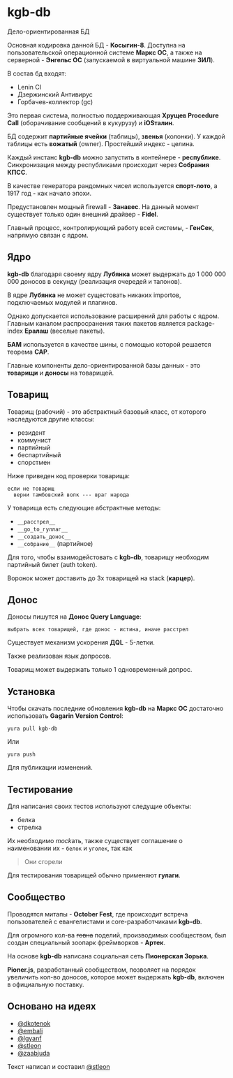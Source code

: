 # kgb-db
Дело-ориентированная БД

Основная кодировка данной БД - **Косыгин-8**. Доступна на пользовательской операционной системе **Маркс ОС**, а также на серверной - **Энгельс ОС** (запускаемой в виртуальной машине **ЗИЛ**).

В состав бд входят:

- Lenin CI
- Дзержинский Антивирус
- Горбачев-коллектор (gc)

Это первая система, полностью поддерживающая **Хрущев Procedure Call** (оборачивание сообщений в кукурузу) и **iOSталин**.

БД содержит **партийные ячейки** (таблицы), **звенья** (колонки). У каждой таблицы есть **вожатый** (owner). Простейший индекс - целина.

Каждый инстанс **kgb-db** можно запустить в контейнере - **республике**. Синхронизация между республиками происходит через **Собрания КПСС**.

В качестве генератора рандомных чисел используется **спорт-лото**, а 1917 год - как начало эпохи.

Предустановлен мощный firewall - **Занавес**. На данный момент существует только один внешний драйвер - **Fidel**.

Главный процесс, контролирующий работу всей системы, - **ГенСек**, напрямую связан с ядром.

## Ядро

**kgb-db** благодаря своему ядру **Лубянка** может выдержать до 1 000 000 000 доносов в секунду (реализация очередей и талонов).

В ядре **Лубянка** не может сущестовать никаких importов, подключаемых модулей и плагинов. 

Однако допускается использование расширений для работы с ядром. Главным каналом распросранения таких пакетов является package-index **Ералаш** (веселые пакеты).

**БАМ** используется в качестве шины, с помощью которой решается теорема **CAP**.

Главные компоненты дело-ориентированной базы данных - это **товарищи** и **доносы** на товарищей.

## Товарищ

Товарищ (рабочий) - это абстрактный базовый класс, от которого наследуются другие классы:
- резидент
- коммунист
- партийный
- беспартийный
- спорстмен

Ниже приведен код проверки товарища:

```
если не товарищ
  верни тамбовский волк --- враг народа
```

У товарища есть следующие абстрактные методы:
- `__расстрел__`
- `__go_to_гуллаг__`
- `__создать_донос__`
- `__собрание__` (партийное)

Для того, чтобы взаимодейстовать с **kgb-db**, товарищу необходим партийный билет (auth token).

Воронок может доставить до 3х товарищей на stack (**карцер**).

## Донос

Доносы пишутся на **Донос Query Language**:

```
выбрать всех товарищей, где донос - истина, иначе расстрел
```

Существует механизм ускорения **ДQL** - 5-летки.

Также реализован язык допросов. 

Товарищ может выдержать только 1 одновременный допрос.

## Установка

Чтобы скачать последние обновления **kgb-db** на **Маркс ОС** достаточно использовать **Gagarin Version Control**:

```
yura pull kgb-db
```

Или 

```
yura push
```

Для публикации изменений.

## Тестирование

Для написания своих тестов используют следущие объекты:
- белка
- стрелка

Их необходимо *mock*ать, также существует соглашение о наименовании их - `белок` и `уголек`, так как 

> Они сгорели

Для тестирования товарищей обычно применяют **гулаги**.

## Сообщество

Проводятся митапы - **October Fest**, где происходит встреча пользователей с евангелистами и core-разработчиками **kgb-db**.

Для огромного кол-ва ~~говна~~ поделий, производимых сообществом, был создан специальный зоопарк фреймворков - **Артек**. 

На основе **kgb-db** написана социальная сеть **Пионерская Зорька**.

**Pioner.js**, разработанный сообществом, позволяет на порядок увеличить кол-во доносов, которое может выдержать **kgb-db**, включен в официальную поставку.

## Основано на идеях

- [@dkotenok](https://github.com/dkotenok)
- [@embali](https://github.com/embali)
- [@lgyanf](https://github.com/lgyanf)
- [@stleon](https://github.com/stleon)
- [@zaabjuda](https://github.com/zaabjuda)

Текст написал и составил [@stleon](https://github.com/stleon)
